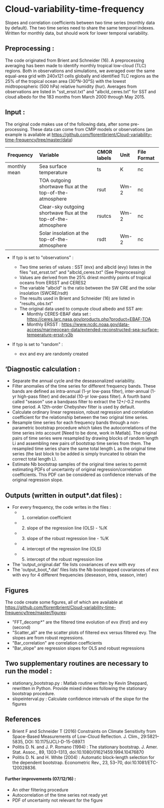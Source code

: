 # Cloud-variability-time-frequency
Slopes and correlation coefficients between two time series (monthly data by default).
The two time series need to share the same temporal indexes. Written for monthly data, but should work for lower temporal variability.

## Preprocessing :
The code originated from Brient and Schneider (16). A preprocessing averaging has been made to identify monthly tropical low-cloud (TLC) regions. Both in observations and simulations, we averaged over the same equal-area grid with 240x121 cells globally and identified TLC regions as the 25% of the tropical ocean area
(30°N–30°S) with the lowest midtropospheric (500 hPa) relative humidity (hur). Averages from observations are listed in  "sst_ersst.txt" and "albcld_ceres.txt" for SST and cloud albedo for the 183 months from March 2000 through May 2015.

## Input :
The original code makes use of the following data, after some pre-processing. 
These data can come from CMIP models or observations (an example is available at https://github.com/florentbrient/Cloud-variability-time-frequency/tree/master/data)

| Frequency | Variable | CMOR labels | Unit | File Format |
|:----------|:-----------------------------|:-------------|:------|:------------|
| monthly mean | Sea surface temperature  | ts     |  K    | nc
|  | TOA outgoing shortwave flux at the top-of-the-atmosphere  | rsut     |  Wm-2    | nc
|  | Clear-sky outgoing shortwave flux at the top-of-the-atmosphere  | rsutcs     |  Wm-2    | nc
|  | Solar insolation  at the top-of-the-atmosphere   | rsdt     |  Wm-2    | nc

- If typ is set to "observations" :
  - Two time series of values : SST (evx) and albcld (evy) listes in the files "sst_ersst.txt" and "albcld_ceres.txt" (See Preprocessing)
  - Values are derived from the 25% driest monthly points of tropical oceans from ERSST and CERES2
  - The variable "albcld" is the ratio between the SW CRE and the solar insolation (SWCRE/rsdt)
  - The results used in Brient and Schneider (16) are listed in "results_obs.txt"
  - The original data used to compute cloud albedo and SST are:
    - Monthly CERES-EBAF data set : https://ceres.larc.nasa.gov/products.php?product=EBAF-TOA
    - Monthly ERSST : https://www.ncdc.noaa.gov/data-access/marineocean-data/extended-reconstructed-sea-surface-temperature-ersst-v3b

- If typ is set to "random" : 
  - evx and evy are randomly created
  
## ‘Diagnostic calculation :
- Separate the annual cycle and the deseasonalized variability.
- Filter anomalies of the time series for different frequency bands. 
These bands are defined as intra-annual (1-yr low-pass filter), inter-annual (1-yr high-pass filter) and decadal (10-yr low-pass filter). 
A fourth band called "season" use a bandpass filter to extract the 12+/-0.2 months time period. A 12th-order Chebyshev filter is used by default.
- Calculate ordinary linear regression, robust regression and correlation coefficient for the relationship between the two original time series.
- Resample time series for each frequency bands through a non-parametric bootstrap procedure which takes the autocorrelations of the
time series into account [Need to be done, work in Matlab]. 
The original pairs of time series were resampled by drawing blocks of random length Li and assembling new pairs of bootstrap time series from them.
The resampled time series share the same total length L as the original time series (the last block to be added is simply truncated to obtain the correct total length L).
- Estimate Nb bootstrap samples of the original time series to permit estimating PDFs of uncertainty of original regression/correlation coefficients.
This PDF can be considered as confidence intervals of the original regression slope.


## Outputs (written in output*.dat files) :
- For every frequency, the code writes in the files :
	- 1. correlation coefficient
	- 2. slope of the regression line (OLS) - %/K
	- 3. slope of the robust regression line - %/K
	- 4. intercept of the regression line (OLS)
	- 5. intercept of the robust regression line
- The 'output_original.dat' file lists covariances of evx with evy
- The 'output_boot_*.dat' files lists the Nb boostrapped covariances of evx with evy for 4 different frequencies (deseason, intra, season, inter)

## Figures
The code create some figures, all of which are available at https://github.com/florentbrient/Cloud-variability-time-frequency/tree/master/figures:
- "FFT_decomp*" are the filtered time evolution of evx (first) and evy (second)
- "Scatter_all" are the scatter plots of filtered evx versus filtered evy. The slopes are from robust regressions.
- "Bar_correlation" are correlation coefficients
- "Bar_slope" are regression slopes for OLS and robust regressions

## Two supplementary routines are necessary to run the model :
- stationary_bootstrap.py : Matlab routine written by Kevin Sheppard, rewritten in Python. Provide mixed indexes following the stationary bootstrap procedure.
- slopeinterval.py : Calculate confidence intervals of the slope for the figures

References
----------

* Brient F and Schneider T (2016) Constraints on Climate Sensitivity from Space-Based Measurements of Low-Cloud Reflection. J. Clim., 29:5821–5835, DOI: 10.1175/JCLI-D-15-0897.1
* Politis D. N. and J. P. Romano (1994) : The stationary bootstrap. J. Amer. Stat. Assoc., 89, 1303–1313, doi:10.1080/01621459.1994.10476870
* Politis D. N. and H. White (2004) : Automatic block-length selection for the dependent bootstrap. Econometric Rev., 23, 53–70, doi:10.1081/ETC-120028836.


#### Further improvements (07/12/16) :
- An other filtering procedure
- Autocorrelation of the time series not ready yet
- PDF of uncertainty not relevant for the figure